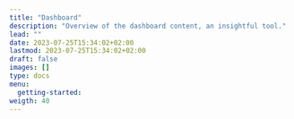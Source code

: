 ```yaml
---
title: "Dashboard"
description: "Overview of the dashboard content, an insightful tool."
lead: ""
date: 2023-07-25T15:34:02+02:00
lastmod: 2023-07-25T15:34:02+02:00
draft: false
images: []
type: docs
menu:
  getting-started:
weigth: 40
---
```

